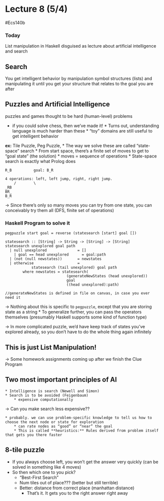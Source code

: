 # Lecture 8 (5/4)
#Ecs140b

### Today
List manipulation in Haskell disguised as lecture about artificial intelligence and search

## Search
You get intelligent behavior by manipulation symbol structures (lists) and manipulating it until you get your structure that relates to the goal you are after

## Puzzles and Artificial Intelligence
puzzles and games thought to be hard (human-level) problems
* if you could solve chess, then we’ve made it!
		* Turns out, understanding language is much harder than these
		* “toy” domains are still useful to get intelligent behavior

**ex:** Tile Puzzle, Peg Puzzle, 
	* The way we solve these are called “state-space” search
		* From start space, there’s a finite set of moves to get to “goal state” (the solution)
		* moves = sequence of operations 
		* State-space search is exactly what Prolog does 


```   Peg Example
R_B          goal: B_R

4 operations: left, left jump, right, right jump.
    /        \ 
_RB         
BR_
B_R
```

-> Since there’s only so many moves you can try from one state, you can conceivably try them all (DFS, finite set of operations)

### Haskell Program to solve it
```
pegpuzzle start goal = reverse (statesearch [start] goal [])

statesearch :: [String] -> String -> [String] -> [String]
statesearch unexplored goal path
  | null unexplored              = []
	| goal == head unexplored      = goal:path
  | (not (null newstates))       = newstates
  | otherwise                    =
			statesearch (tail unexplored) goal path
		where newstates = statesearch(
							(generateNewStates (head unexplored))
							goal
							((head unexplored):path)

//generateNewStates is defined in file on canvas, in case you ever need it 
```

-> Nothing about this is specific to `pegpuzzle`, except that you are storing state as a string
	* To generalize further, you can pass the operators themselves (presumably Haskell supports some kind of function type)
	

-> In more complicated puzzle, we’d have keep track of states you’ve explored already, so you don’t have to do the whole thing again infinitely


## This is just List Manipulation!
-> Some homework assignments coming up after we finish the Clue Program


## Two most important principles of AI
	* Intelligence is search (Newell and Simon)
	* Search is to be avoided (Feigenbaum)
		* expensive computationally
-> Can you make search less expensive??

	* probably. we can use problem-specific knowledge to tell us how to choose the next node or state for exploration
		* can rate nodes as “good” or “near” the goal
		* This is called **heuristics:** Rules derived from problem itself that gets you there faster

## 8-tile puzzle
* If you always choose left, you won’t get the answer very quickly (can be solved in something like 4 moves)
* So then which one to you pick?
	* “Best-First Search” 
	* Num tiles out of place??? (better but still terrible)
	* Better: distance from correct place (manhattan distance)
		* That’s it. It gets you to the right answer right away

